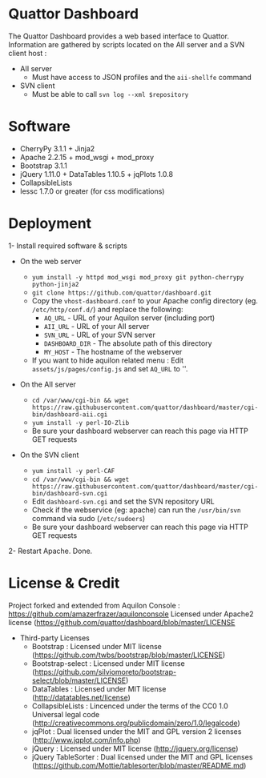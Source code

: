 Quattor Dashboard
=================

The Quattor Dashboard provides a web based interface to Quattor.
Information are gathered by scripts located on the AII server and a SVN client host :

* AII server
    - Must have access to JSON profiles and the `aii-shellfe` command
* SVN client
    - Must be able to call `svn log --xml $repository`

Software
========

* CherryPy 3.1.1 + Jinja2
* Apache 2.2.15 + mod_wsgi + mod_proxy
* Bootstrap 3.1.1
* jQuery 1.11.0 + DataTables 1.10.5 + jqPlots 1.0.8
* CollapsibleLists
* lessc 1.7.0 or greater (for css modifications)

Deployment
==========

1- Install required software & scripts

* On the web server
    - `yum install -y httpd mod_wsgi mod_proxy git python-cherrypy python-jinja2`
    - `git clone https://github.com/quattor/dashboard.git`
    - Copy the `vhost-dashboard.conf` to your Apache config directory (eg. `/etc/http/conf.d/`) and replace the following:
      * `AQ_URL` - URL of your Aquilon server (including port)
      * `AII_URL` - URL of your AII server
      * `SVN_URL` - URL of your SVN server
      * `DASHBOARD_DIR` - The absolute path of this directory
      * `MY_HOST` - The hostname of the webserver
    - If you want to hide aquilon related menu : Edit `assets/js/pages/config.js` and set `AQ_URL` to ''.

* On the AII server
    - `cd /var/www/cgi-bin && wget https://raw.githubusercontent.com/quattor/dashboard/master/cgi-bin/dashboard-aii.cgi`
    - `yum install -y perl-IO-Zlib`
    - Be sure your dashboard webserver can reach this page via HTTP GET requests

* On the SVN client
    - `yum install -y perl-CAF`
    - `cd /var/www/cgi-bin && wget https://raw.githubusercontent.com/quattor/dashboard/master/cgi-bin/dashboard-svn.cgi`
    - Edit `dashboard-svn.cgi` and set the SVN repository URL
    - Check if the webservice (eg: apache) can run the `/usr/bin/svn` command via sudo (`/etc/sudoers`)
    - Be sure your dashboard webserver can reach this page via HTTP GET requests

2- Restart Apache. Done.

License & Credit
================
Project forked and extended from Aquilon Console : https://github.com/amazerfrazer/aquilonconsole
Licensed under Apache2 license (https://github.com/quattor/dashboard/blob/master/LICENSE

* Third-party Licenses
    - Bootstrap : Licensed under MIT license (https://github.com/twbs/bootstrap/blob/master/LICENSE)
    - Bootstrap-select : Licensed under MIT license (https://github.com/silviomoreto/bootstrap-select/blob/master/LICENSE)
    - DataTables : Licensed under MIT license (http://datatables.net/license)
    - CollapsibleLists : Lincenced under the terms of the CC0 1.0 Universal legal code (http://creativecommons.org/publicdomain/zero/1.0/legalcode)
    - jqPlot : Dual licensed under the MIT and GPL version 2 licenses (http://www.jqplot.com/info.php)
    - jQuery : Licensed under MIT license (http://jquery.org/license)
    - jQuery TableSorter : Dual licensed under the MIT and GPL licenses (https://github.com/Mottie/tablesorter/blob/master/README.md)
